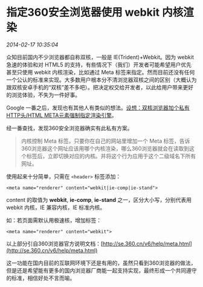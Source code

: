# 指定360安全浏览器使用 webkit 内核渲染
*2014-02-17 10:35:04*

众知目前国内不少浏览器都自称双核，一般是 IE(Trident)+Webkit。因为 webkit 急速的体验和对 HTML5 的支持，有些情况下（我们）开发者可能希望用户优先甚至只使用 webkit 内核渲染，比如通过 Meta 标签来指定。然而目前还没有任何一个公认的标准来实现。大多数用户根本分不清浏览器双核之间的区别（大概认为跟双核安卓手机的“双核”差不多吧）。把决定权交给开发者，以此给用户带来更好的浏览体验，不失为一件好事。

Google 一番之后，发现也有其他人有类似的想法。[设想：双核浏览器加个私有HTTP头/HTML META元素强制指定渲染引擎](http://www.v2ex.com/t/69895)。

经一番查找，发现360安全浏览器确实有此私有方案。

> 内核控制 Meta 标签。只要你在自己的网站里增加一个 Meta 标签，告诉360浏览器这个网址应该用哪个内核渲染，哪么360浏览器就会在读取到这个标签后，立即切换对应的内核。并将这个行为应用于这个二级域名下所有网址。

使用起来十分简单，只需在 `<header>` 标签添加：

`<meta name="renderer" content="webkit|ie-comp|ie-stand">`

content 的取值为 **webkit**, **ie-comp**, **ie-stand** 之一，区分大小写，分别代表用 webkit 内核，IE 兼容内核，IE 标准内核。 

如：若页面需默认用极速核，增加标签：

`<meta name="renderer" content="webkit"> `

以上部分引自360浏览器官方说明文档：[http://se.360.cn/v6/help/meta.html](http://se.360.cn/v6/help/meta.html)

这一功能在国内目前的互联网环境下还是有用的，虽然只看到360浏览器的做法，但是还是希望能有更多的国内浏览器厂商能一起支持实现，最终形成一个共同遵守的标准，相信好处不言而喻。